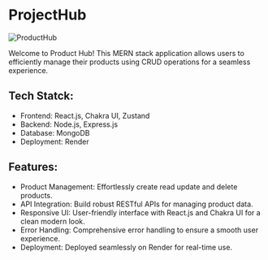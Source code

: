 <h1>ProjectHub</h1>

![ProductHub](https://github.com/user-attachments/assets/3539fd52-2bf7-49e1-8002-95f207d83b43)

<p id="description">Welcome to Product Hub! This MERN stack application allows users to efficiently manage their products using CRUD operations for a seamless experience.</p>

  
  
<h2>Tech Statck:</h2>


*  Frontend: React.js, Chakra UI, Zustand
 * Backend: Node.js, Express.js
 * Database: MongoDB 
* Deployment: Render

  
  
<h2>Features:</h2>

*  Product Management: Effortlessly create read update and delete products. 
*  API Integration: Build robust RESTful APIs for managing product data. 
* Responsive UI: User-friendly interface with React.js and Chakra UI for a clean modern look.
* Error Handling: Comprehensive error handling to ensure a smooth user experience. 
* Deployment: Deployed seamlessly on Render for real-time use.

